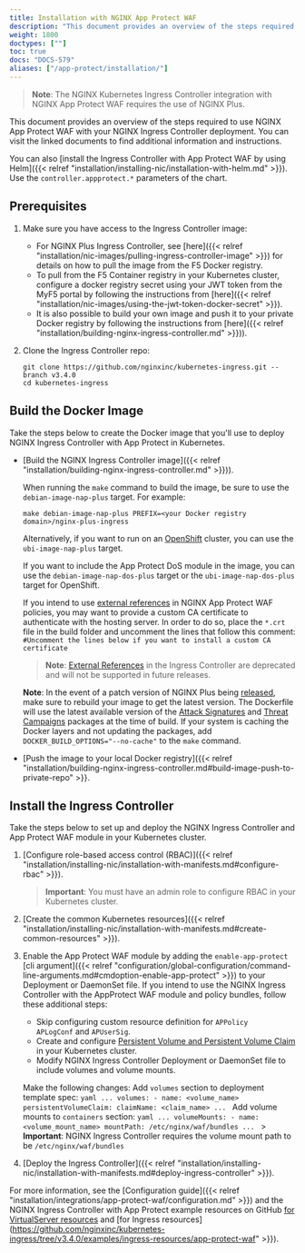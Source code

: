 ```yaml
---
title: Installation with NGINX App Protect WAF
description: "This document provides an overview of the steps required to use NGINX App Protect WAF with your NGINX Ingress Controller deployment."
weight: 1800
doctypes: [""]
toc: true
docs: "DOCS-579"
aliases: ["/app-protect/installation/"]
---
```


> **Note**: The NGINX Kubernetes Ingress Controller integration with NGINX App Protect WAF requires the use of NGINX Plus.

This document provides an overview of the steps required to use NGINX App Protect WAF with your NGINX Ingress Controller deployment. You can visit the linked documents to find additional information and instructions.

You can also [install the Ingress Controller with App Protect WAF by using Helm]({{< relref "installation/installing-nic/installation-with-helm.md" >}}). Use the `controller.appprotect.*` parameters of the chart.

## Prerequisites

1. Make sure you have access to the Ingress Controller image:
    - For NGINX Plus Ingress Controller, see [here]({{< relref "installation/nic-images/pulling-ingress-controller-image" >}}) for details on how to pull the image from the F5 Docker registry.
    - To pull from the F5 Container registry in your Kubernetes cluster, configure a docker registry secret using your JWT token from the MyF5 portal by following the instructions from [here]({{< relref "installation/nic-images/using-the-jwt-token-docker-secret" >}}).
    - It is also possible to build your own image and push it to your private Docker registry by following the instructions from [here]({{< relref "installation/building-nginx-ingress-controller.md" >}})).
2. Clone the Ingress Controller repo:

    ```console
    git clone https://github.com/nginxinc/kubernetes-ingress.git --branch v3.4.0
    cd kubernetes-ingress
    ```

## Build the Docker Image

Take the steps below to create the Docker image that you'll use to deploy NGINX Ingress Controller with App Protect in Kubernetes.

- [Build the NGINX Ingress Controller image]({{< relref "installation/building-nginx-ingress-controller.md" >}})).

    When running the `make` command to build the image, be sure to use the `debian-image-nap-plus` target. For example:

    ```console
    make debian-image-nap-plus PREFIX=<your Docker registry domain>/nginx-plus-ingress
    ```

    Alternatively, if you want to run on an [OpenShift](https://www.openshift.com/) cluster, you can use the `ubi-image-nap-plus` target.

    If you want to include the App Protect DoS module in the image, you can use the `debian-image-nap-dos-plus` target or the `ubi-image-nap-dos-plus` target for OpenShift.

    If you intend to use [external references](https://docs.nginx.com/nginx-app-protect/configuration/#external-references) in NGINX App Protect WAF policies, you may want to provide a custom CA certificate to authenticate with the hosting server.
    In order to do so, place the `*.crt` file in the build folder and uncomment the lines that follow this comment:
    `#Uncomment the lines below if you want to install a custom CA certificate`

     > **Note**: [External References](/nginx-app-protect/configuration-guide/configuration/#external-references) in the Ingress Controller are deprecated and will not be supported in future releases.

    **Note**: In the event of a patch version of NGINX Plus being [released](/nginx/releases/), make sure to rebuild your image to get the latest version. The Dockerfile will use the latest available version of the [Attack Signatures](/nginx-app-protect/configuration/#attack-signatures) and [Threat Campaigns](/nginx-app-protect/configuration/#threat-campaigns) packages at the time of build. If your system is caching the Docker layers and not updating the packages, add `DOCKER_BUILD_OPTIONS="--no-cache"` to the `make` command.

- [Push the image to your local Docker registry]({{< relref "installation/building-nginx-ingress-controller.md#build-image-push-to-private-repo" >}}.

## Install the Ingress Controller

Take the steps below to set up and deploy the NGINX Ingress Controller and App Protect WAF module in your Kubernetes cluster.

1. [Configure role-based access control (RBAC)]({{< relref "installation/installing-nic/installation-with-manifests.md#configure-rbac" >}}).

    > **Important**: You must have an admin role to configure RBAC in your Kubernetes cluster.

2. [Create the common Kubernetes resources]({{< relref "installation/installing-nic/installation-with-manifests.md#create-common-resources" >}}).
3. Enable the App Protect WAF module by adding the `enable-app-protect` [cli argument]({{< relref "configuration/global-configuration/command-line-arguments.md#cmdoption-enable-app-protect" >}}) to your Deployment or DaemonSet file.
    If you intend to use the NGINX Ingress Controller with the AppProtect WAF module and policy bundles, follow these additional steps:
    - Skip configuring custom resource definition for `APPolicy` `APLogConf` and `APUserSig`.
    - Create and configure [Persistent Volume and Persistent Volume Claim](https://kubernetes.io/docs/concepts/storage/persistent-volumes/) in your Kubernetes cluster.
    - Modify NGINX Ingress Controller Deployment or DaemonSet file to include volumes and volume mounts.

    Make the following changes:
        Add `volumes` section to deployment template spec:
        ```yaml
        ...
        volumes:
        - name: <volume_name>
        persistentVolumeClaim:
            claimName: <claim_name>
        ...
        ```
        Add volume mounts to `containers` section:
        ```yaml
        ...
        volumeMounts:
        - name: <volume_mount_name>
            mountPath: /etc/nginx/waf/bundles
        ...
        ```
        > **Important**: NGINX Ingress Controller requires the volume mount path to be `/etc/nginx/waf/bundles`

4. [Deploy the Ingress Controller]({{< relref "installation/installing-nic/installation-with-manifests.md#deploy-ingress-controller" >}}).

For more information, see the [Configuration guide]({{< relref "installation/integrations/app-protect-waf/configuration.md" >}}) and the NGINX Ingress Controller with App Protect example resources on GitHub [for VirtualServer resources](https://github.com/nginxinc/kubernetes-ingress/tree/v3.4.0/examples/custom-resources/app-protect-waf) and [for Ingress resources](https://github.com/nginxinc/kubernetes-ingress/tree/v3.4.0/examples/ingress-resources/app-protect-waf" >}}).
